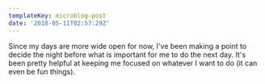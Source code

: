 ```yaml
---
templateKey: microblog-post
date: '2018-05-11T02:57:29Z'
---
```


Since my days are more wide open for now, I've been making a point to decide the night before what is important for me to do the next day. It's been pretty helpful at keeping me focused on whatever I want to do (it can even be fun things).


